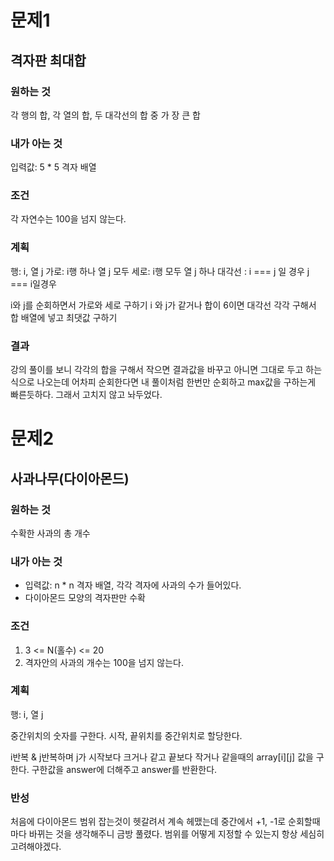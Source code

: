 # 문제1 
## 격자판 최대합

### 원하는 것
각 행의 합, 각 열의 합, 두 대각선의 합 중 가 장 큰 합

### 내가 아는 것
입력값: 5 * 5 격자 배열

### 조건
각 자연수는 100을 넘지 않는다.

### 계획
행: i, 열 j 
가로: i행 하나 열 j 모두
세로: i행 모두 열 j 하나 
대각선 : i === j 일 경우 j === i일경우 

i와 j를 순회하면서 가로와 세로 구하기
i 와 j가 같거나 합이 6이면 대각선 
각각 구해서 합 배열에 넣고 최댓값 구하기 


### 결과
강의 풀이를 보니 각각의 합을 구해서 작으면 결과값을 바꾸고 아니면 그대로 두고 하는 식으로 나오는데 어차피 순회한다면 내 풀이처럼 한번만 순회하고 max값을 구하는게 빠른듯하다. 그래서 고치지 않고 놔두었다.

# 문제2
## 사과나무(다이아몬드)

### 원하는 것
수확한 사과의 총 개수

### 내가 아는 것
- 입력값: n * n 격자 배열, 각각 격자에 사과의 수가 들어있다. 
- 다이아몬드 모양의 격자판만 수확

### 조건
1. 3 <= N(홀수) <= 20
2. 격자안의 사과의 개수는 100을 넘지 않는다.

### 계획
행: i, 열 j 

중간위치의 숫자를 구한다. 
시작, 끝위치를 중간위치로 할당한다. 

i반복 & j반복하며 j가 시작보다 크거나 같고 끝보다 작거나 같을때의 array[i][j] 값을 구한다.
구한값을 answer에 더해주고 answer를 반환한다. 

### 반성 
처음에 다이아몬드 범위 잡는것이 헷갈려서 계속 헤맸는데 중간에서 +1, -1로 순회할때마다 바뀌는 것을 생각해주니 금방 풀렸다. 범위를 어떻게 지정할 수 있는지 항상 세심히 고려해야겠다.  

